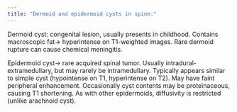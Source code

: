```yaml
---
title: "Dermoid and epidermoid cysts in spine:"
---
```

Dermoid cyst: congenital lesion, usually presents in childhood.
Contains macroscopic fat&#8594; hyperintense on T1-weighted images.
Rare dermoid rupture can cause chemical meningitis.

Epidermoid cyst&#8594; rare acquired spinal tumor.
Usually intradural-extramedullary, but may rarely be intramedullary.
Typically appears similar to simple cyst (hypointense on T1, hyperintense on T2).
May have faint peripheral enhancement.
Occasionally cyst contents may be proteinaceous, causing T1 shortening.
As with other epidermoids, diffusivity is restricted (unlike arachnoid cyst).

